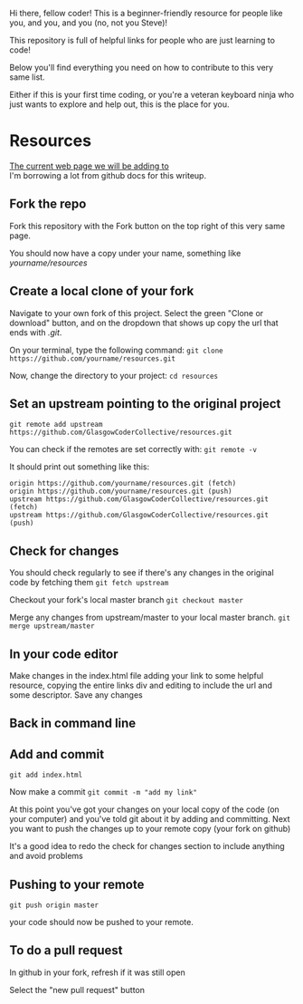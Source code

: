 Hi there, fellow coder! This is a beginner-friendly resource for people like you, and you, and you (no, not you Steve)!

This repository is full of helpful links for people who are just learning to code! 

Below you'll find everything you need on how to contribute to this very same list. 

Either if this is your first time coding, or you're a veteran keyboard ninja who just wants to explore and help out, this is the place for you.

# Resources

[The current web page we will be adding to](https://glasgowcodercollective.github.io/resources/)  
I'm borrowing a lot from github docs for this writeup.

## Fork the repo

Fork this repository with the Fork button on the top right of this very same page.

You should now have a copy under your name, something like <i>yourname/resources</i>

## Create a local clone of your fork

Navigate to your own fork of this project.
Select the green "Clone or download" button, and on the dropdown that shows up copy the url that ends with <i>.git</i>.

On your terminal, type the following command:
`git clone https://github.com/yourname/resources.git`

Now, change the directory to your project:
`cd resources`

## Set an upstream pointing to the original project

`git remote add upstream https://github.com/GlasgowCoderCollective/resources.git`

You can check if the remotes are set correctly with:
`git remote -v`

It should print out something like this:

```output
origin https://github.com/yourname/resources.git (fetch)
origin https://github.com/yourname/resources.git (push)
upstream https://github.com/GlasgowCoderCollective/resources.git (fetch)
upstream https://github.com/GlasgowCoderCollective/resources.git (push)
```

## Check for changes

You should check regularly to see if there's any changes in the original code by fetching them
`git fetch upstream`

Checkout your fork's local master branch
`git checkout master`

Merge any changes from upstream/master to your local master branch.
`git merge upstream/master`

## In your code editor

Make changes in the index.html file adding your link to some helpful resource, copying the entire links div and editing to include the url and some descriptor.
Save any changes

## Back in command line

## Add and commit

`git add index.html`

Now make a commit
`git commit -m "add my link"`

At this point you've got your changes on your local copy of the code (on your computer) and you've told git about it by adding and committing.
Next you want to push the changes up to your remote copy (your fork on github)

It's a good idea to redo the check for changes section to include anything and avoid problems

## Pushing to your remote

`git push origin master`

your code should now be pushed to your remote.

## To do a pull request

In github in your fork, refresh if it was still open

Select the "new pull request" button
